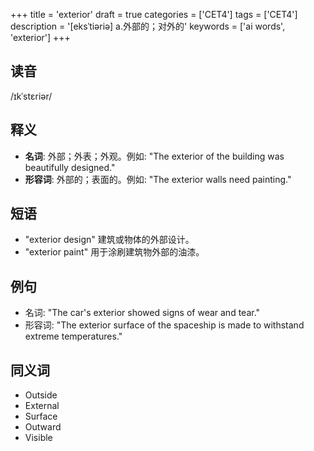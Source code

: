 +++
title = 'exterior'
draft = true
categories = ['CET4']
tags = ['CET4']
description = '[eksˈtiəriə] a.外部的；对外的'
keywords = ['ai words', 'exterior']
+++

## 读音
/ɪkˈstɛriər/

## 释义
- **名词**: 外部；外表；外观。例如: "The exterior of the building was beautifully designed."
- **形容词**: 外部的；表面的。例如: "The exterior walls need painting."

## 短语
- "exterior design" 建筑或物体的外部设计。
- "exterior paint" 用于涂刷建筑物外部的油漆。

## 例句
- 名词: "The car's exterior showed signs of wear and tear."
- 形容词: "The exterior surface of the spaceship is made to withstand extreme temperatures."

## 同义词
- Outside
- External
- Surface
- Outward
- Visible
